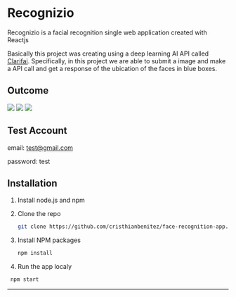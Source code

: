 # Recognizio

Recognizio is a facial recognition single web application created with Reactjs

Basically this project was creating using a deep learning AI API called [Clarifai](https://docs.clarifai.com/). Specifically, in this project we are able to submit a image and make a API call and get a response of the ubication of the faces in blue boxes.  
## Outcome

![](https://i.ibb.co/Wf5f4z6/screencapture-face-recognition-web-vercel-app-2021-12-19-13-38-38.png)
![](https://i.ibb.co/Bq2nqCn/screencapture-face-recognition-web-vercel-app-2021-12-19-13-36-03.png)
![](https://i.ibb.co/3yC9XW1/screencapture-face-recognition-web-vercel-app-2021-12-19-13-37-47.png)


## Test Account

email: test@gmail.com

password: test

## Installation

1. Install node.js and npm
2. Clone the repo

   ```sh
   git clone https://github.com/cristhianbenitez/face-recognition-app.git
   ```

3. Install NPM packages

   ```sh
   npm install
   ```

4. Run the app localy

```sh
 npm start
```

---

